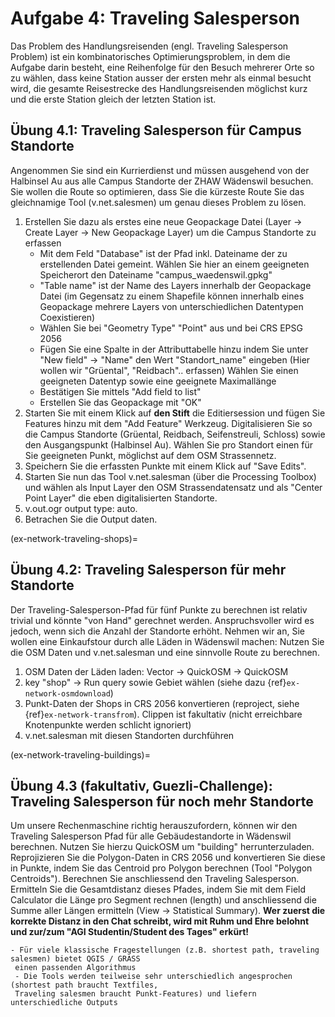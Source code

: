 # Aufgabe 4: Traveling Salesperson

Das Problem des Handlungsreisenden (engl. Traveling Salesperson Problem) ist ein kombinatorisches Optimierungsproblem, in dem die Aufgabe darin besteht, eine Reihenfolge für den Besuch mehrerer Orte so zu wählen, dass keine Station ausser der ersten mehr als einmal besucht wird, die gesamte Reisestrecke des Handlungsreisenden möglichst kurz und die erste Station gleich der letzten Station ist. 

## Übung 4.1: Traveling Salesperson für Campus Standorte

Angenommen Sie sind ein Kurrierdienst und müssen ausgehend von der Halbinsel Au aus alle Campus Standorte der ZHAW Wädenswil besuchen. Sie wollen die Route so optimieren, dass Sie die kürzeste Route Sie das gleichnamige Tool (v.net.salesmen) um genau dieses Problem zu lösen.

1. Erstellen Sie dazu als erstes eine neue Geopackage Datei (Layer -> Create Layer -> New Geopackage Layer) um die Campus Standorte zu erfassen
    - Mit dem Feld "Database" ist der Pfad inkl. Dateiname der zu erstellenden Datei gemeint. Wählen Sie hier an einem geeigneten Speicherort den Dateiname "campus_waedenswil.gpkg"
    - "Table name" ist der Name des Layers innerhalb der Geopackage Datei (im Gegensatz zu einem Shapefile können innerhalb eines Geopackage mehrere Layers von unterschiedlichen Datentypen Coexistieren)  
    - Wählen Sie bei "Geometry Type" "Point" aus und bei CRS EPSG 2056
    - Fügen Sie eine Spalte in der Attributtabelle hinzu indem Sie unter "New field" -> "Name" den Wert "Standort_name" eingeben (Hier wollen wir "Grüental", "Reidbach".. erfassen) Wählen Sie einen geeigneten Datentyp sowie eine geeignete Maximallänge
    - Bestätigen Sie mittels "Add field to list"
    - Erstellen Sie das Geopackage mit "OK"  
2. Starten Sie mit einem Klick auf **den Stift** die Editiersession und fügen Sie Features hinzu mit dem "Add Feature" Werkzeug. Digitalisieren Sie so die Campus Standorte (Grüental, Reidbach, Seifenstreuli, Schloss) sowie den Ausgangspunkt (Halbinsel Au). Wählen Sie pro Standort einen für Sie geeigneten Punkt, möglichst auf dem OSM Strassennetz.
3. Speichern Sie die erfassten Punkte mit einem Klick auf "Save Edits".
4. Starten Sie nun das Tool v.net.salesman (über die Processing Toolbox) und wählen als Input Layer den OSM Strassendatensatz und als "Center Point Layer" die eben digitalisierten Standorte.
5. v.out.ogr output type: auto.
6. Betrachen Sie die Output daten.

(ex-network-traveling-shops)=
## Übung 4.2: Traveling Salesperson für mehr Standorte

Der Traveling-Salesperson-Pfad für fünf Punkte zu berechnen ist relativ trivial und könnte "von Hand" gerechnet werden. Anspruchsvoller wird es jedoch, wenn sich die Anzahl der Standorte erhöht. Nehmen wir an, Sie wollen eine Einkaufstour durch alle Läden in Wädenswil machen: Nutzen Sie die OSM Daten und v.net.salesman und eine sinnvolle Route zu berechnen.  

1. OSM Daten der Läden laden: Vector -> QuickOSM -> QuickOSM
2. key "shop" -> Run query sowie Gebiet wählen (siehe dazu {ref}`ex-network-osmdownload`)
3. Punkt-Daten der Shops in CRS 2056 konvertieren (reproject, siehe {ref}`ex-network-transfrom`). Clippen ist fakultativ (nicht erreichbare Knotenpunkte werden schlicht ignoriert)
4. v.net.salesman mit diesen Standorten durchführen

(ex-network-traveling-buildings)=
## Übung 4.3 (fakultativ, Guezli-Challenge): Traveling Salesperson für noch mehr Standorte

Um unsere Rechenmaschine richtig herauszufordern, können wir den Traveling Salesperson Pfad für alle Gebäudestandorte in Wädenswil berechnen. Nutzen Sie hierzu QuickOSM um "building" herrunterzuladen. Reprojizieren Sie die Polygon-Daten in CRS 2056 und konvertieren Sie diese in Punkte, indem Sie das Centroid pro Polygon berechnen (Tool "Polygon Centroids"). Berechnen Sie anschliessend den Traveling Salesperson. Ermitteln Sie die Gesamtdistanz dieses Pfades, indem Sie mit dem Field Calculator die Länge pro Segment rechnen (length) und anschliessend die Summe aller Längen ermitteln (View -> Statistical Summary). **Wer zuerst die korrekte Distanz in den Chat schreibt, wird mit Ruhm und Ehre belohnt und zur/zum "AGI Studentin/Student des Tages" erkürt!**

```{note}
- Für viele klassische Fragestellungen (z.B. shortest path, traveling salesmen) bietet QGIS / GRASS 
 einen passenden Algorithmus
 - Die Tools werden teilweise sehr unterschiedlich angesprochen (shortest path braucht Textfiles,
 Traveling salesmen braucht Punkt-Features) und liefern unterschiedliche Outputs
```

